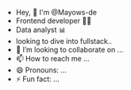 - Hey, 👋 I'm @Mayows-de
- Frontend developer 👩‍💻
- Data analyst 📊
- looking to dive into fullstack..
- 💞️ I’m looking to collaborate on ...
- 📫 How to reach me ...
- 😄 Pronouns: ...
- ⚡ Fun fact: ...


